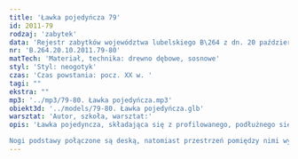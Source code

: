 ```yaml
---
title: 'Ławka pojedyńcza 79'
id: 2011-79
rodzaj: 'zabytek'
data: 'Rejestr zabytków województwa lubelskiego B\264 z dn. 20 października 2011 r. '
nr: 'B.264.20.10.2011.79-80'
matTech: 'Materiał, technika: drewno dębowe, sosnowe'
styl: 'Styl: neogotyk'
czas: 'Czas powstania: pocz. XX w. '
tagi: ""
ekstra: ""
mp3: '../mp3/79-80. Ławka pojedyńcza.mp3'
obiekt3d: '../models/79-80. Ławka pojedyńcza.glb'
warsztat: 'Autor, szkoła, warsztat:'
opis: 'Ławka pojedyncza, składająca się z profilowanego, podłużnego siedziska, w które wprawione są cztery ażurowe podstawy. 

Nogi podstawy połączone są deską, natomiast przestrzeń pomiędzy nimi wycięta tworząc charakterystyczny trójlistny ośli grzbiet.'
---
```




